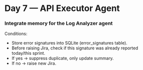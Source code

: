 # Day 7 — API Executor Agent

### Integrate memory for the Log Analyzer agent
Conditions:
- Store error signatures into SQLite (error_signatures table).
- Before raising Jira, check if this signature was already reported today/this sprint.
- If yes → suppress duplicate, only update summary.
- If no → raise new Jira.